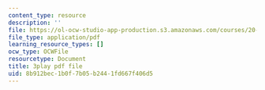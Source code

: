 ```yaml
---
content_type: resource
description: ''
file: https://ol-ocw-studio-app-production.s3.amazonaws.com/courses/20-219-becoming-the-next-bill-nye-writing-and-hosting-the-educational-show-january-iap-2015/8b912bec1b0f7b05b2441fd667f406d5_VHyCh1mDneE.pdf
file_type: application/pdf
learning_resource_types: []
ocw_type: OCWFile
resourcetype: Document
title: 3play pdf file
uid: 8b912bec-1b0f-7b05-b244-1fd667f406d5
---
```


